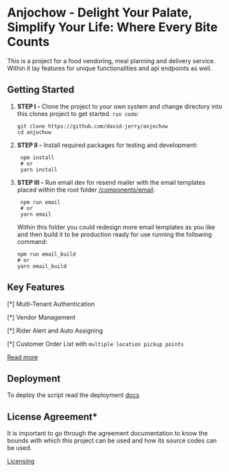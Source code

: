 # Anjochow - Delight Your Palate, Simplify Your Life: Where Every Bite Counts

This is a project for a food vendoring, meal planning and delivery service. Within it lay features for unique functionalities and api endpoints as well.

## Getting Started

1. **STEP I -** Clone the project to your own system and change directory into this clones project to get started. `run code`:

   ```shell
   git clone https://github.com/david-jerry/anjochow
   cd anjochow
   ```

2. **STEP II -** Install required packages for testing and development:

   ```shell
    npm install
    # or
    yarn install
   ```

3. **STEP III -** Run email dev for resend mailer with the email templates placed within the root folder [/components/email](/src/components/email/):

   ```shell
    npm run email
    # or
    yarn email
   ```

    Within this folder you could redesign more email templates as you like and then build it to be production ready for use running the following command:

    ```shell
    npm run email_build
    # or
    yarn email_build
    ```

## Key Features

[*] Multi-Tenant Authentication

[*] Vendor Management

[*] Rider Alert and Auto Assigning

[*] Customer Order List with `multiple location pickup points`

[Read more](https://anjochow.com/about/features)

## Deployment

To deploy the script read the deployment [docs](/DEPLOY.md)

## License Agreement*

It is important to go through the agreement documentation to know the bounds with which this project can be used and how its source codes can be used.

[Licensing](/LICENSE)
